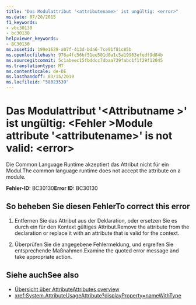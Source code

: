 ```yaml
---
title: "Das Modulattribut '<attributename>' ist ungültig: <error>"
ms.date: 07/20/2015
f1_keywords:
- vbc30130
- bc30130
helpviewer_keywords:
- BC30130
ms.assetid: 199e1629-a07f-413d-bda6-7ce91f81c85b
ms.openlocfilehash: 976a4fc56bf51ee501d0a1c5a19963efedf9d84b
ms.sourcegitcommit: 5c1abeec15fbddcc7dbaa729fabc1f1f29f12045
ms.translationtype: MT
ms.contentlocale: de-DE
ms.lasthandoff: 03/15/2019
ms.locfileid: "58023539"
---
```

# <a name="module-attribute-attributename-is-not-valid-error"></a><span data-ttu-id="4fd3c-102">Das Modulattribut '\<Attributname >' ist ungültig: \<Fehler ></span><span class="sxs-lookup"><span data-stu-id="4fd3c-102">Module attribute '\<attributename>' is not valid: \<error></span></span>
<span data-ttu-id="4fd3c-103">Die Common Language Runtime akzeptiert das Attribut nicht für ein Modul.</span><span class="sxs-lookup"><span data-stu-id="4fd3c-103">The common language runtime does not accept the attribute on a module.</span></span>

<span data-ttu-id="4fd3c-104">**Fehler-ID:** BC30130</span><span class="sxs-lookup"><span data-stu-id="4fd3c-104">**Error ID:** BC30130</span></span>

## <a name="to-correct-this-error"></a><span data-ttu-id="4fd3c-105">So beheben Sie diesen Fehler</span><span class="sxs-lookup"><span data-stu-id="4fd3c-105">To correct this error</span></span>

1. <span data-ttu-id="4fd3c-106">Entfernen Sie das Attribut aus der Deklaration, oder ersetzen Sie es durch ein für den Kontext gültiges Attribut.</span><span class="sxs-lookup"><span data-stu-id="4fd3c-106">Remove the attribute from the declaration or replace it with an attribute that is valid for the context.</span></span>

2. <span data-ttu-id="4fd3c-107">Überprüfen Sie die angegebene Fehlermeldung, und ergreifen Sie entsprechende Maßnahmen.</span><span class="sxs-lookup"><span data-stu-id="4fd3c-107">Examine the quoted error message and take appropriate action.</span></span>

## <a name="see-also"></a><span data-ttu-id="4fd3c-108">Siehe auch</span><span class="sxs-lookup"><span data-stu-id="4fd3c-108">See also</span></span>

- [<span data-ttu-id="4fd3c-109">Übersicht über Attribute</span><span class="sxs-lookup"><span data-stu-id="4fd3c-109">Attributes overview</span></span>](~/docs/visual-basic/programming-guide/concepts/attributes/index.md)
- <xref:System.AttributeUsageAttribute?displayProperty=nameWithType>
